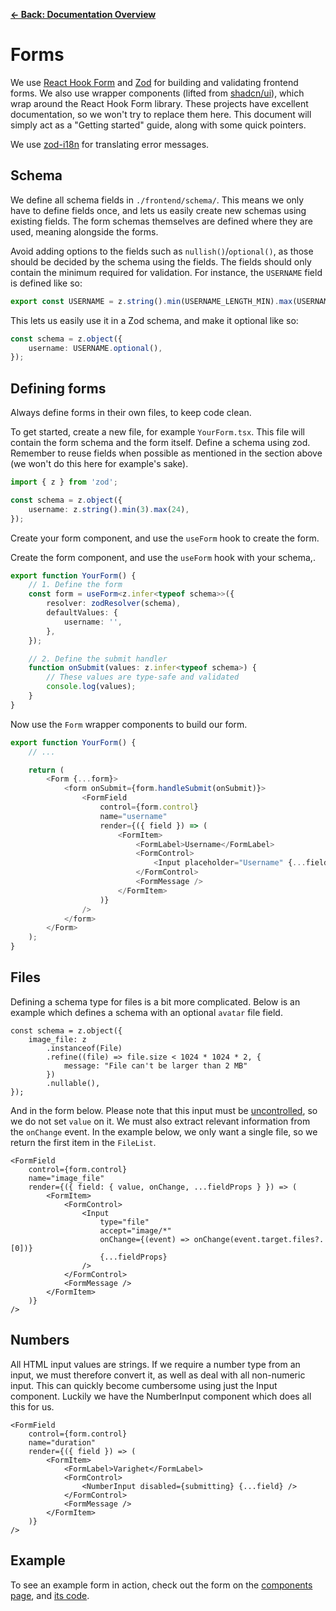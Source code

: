 [**&larr; Back: Documentation Overview**](../../README.md)

# Forms

We use [React Hook Form](https://react-hook-form.com/) and [Zod](https://zod.dev/) for building and validating frontend
forms. We also use wrapper components (lifted from [shadcn/ui](https://ui.shadcn.com/docs/components/form)), which wrap
around the React Hook Form library. These projects have excellent documentation, so we won't try to replace them here.
This document will simply act as a "Getting started" guide, along with some quick pointers.

We use [zod-i18n](https://github.com/aiji42/zod-i18n) for translating error messages.

## Schema

We define all schema fields in `./frontend/schema/`. This means we only have to define fields once, and lets us easily
create new schemas using existing fields. The form schemas themselves are defined where they are used, meaning alongside
the forms.

Avoid adding options to the fields such as `nullish()`/`optional()`, as those should be decided by the schema using the
fields. The fields should only contain the minimum required for validation. For instance, the `USERNAME` field is
defined like so:

```ts
export const USERNAME = z.string().min(USERNAME_LENGTH_MIN).max(USERNAME_LENGTH_MAX);
```

This lets us easily use it in a Zod schema, and make it optional like so:

```ts
const schema = z.object({
    username: USERNAME.optional(),
});
```

## Defining forms

Always define forms in their own files, to keep code clean.

To get started, create a new file, for example `YourForm.tsx`. This file will contain the form schema and the form
itself. Define a schema using zod. Remember to reuse fields when possible as mentioned in the section above (we won't do
this here for example's sake).

```typescript jsx
import { z } from 'zod';

const schema = z.object({
    username: z.string().min(3).max(24),
});
```

Create your form component, and use the `useForm` hook to create the form.

Create the form component, and use the `useForm` hook with your schema,.

```typescript jsx
export function YourForm() {
    // 1. Define the form
    const form = useForm<z.infer<typeof schema>>({
        resolver: zodResolver(schema),
        defaultValues: {
            username: '',
        },
    });

    // 2. Define the submit handler
    function onSubmit(values: z.infer<typeof schema>) {
        // These values are type-safe and validated
        console.log(values);
    }
}
```

Now use the `Form` wrapper components to build our form.

```typescript jsx
export function YourForm() {
    // ...

    return (
        <Form {...form}>
            <form onSubmit={form.handleSubmit(onSubmit)}>
                <FormField
                    control={form.control}
                    name="username"
                    render={({ field }) => (
                        <FormItem>
                            <FormLabel>Username</FormLabel>
                            <FormControl>
                                <Input placeholder="Username" {...field} />
                            </FormControl>
                            <FormMessage />
                        </FormItem>
                    )}
                />
            </form>
        </Form>
    );
}
```

## Files

Defining a schema type for files is a bit more complicated. Below is an example which defines a schema with an
optional `avatar` file field.

```tsx
const schema = z.object({
    image_file: z
        .instanceof(File)
        .refine((file) => file.size < 1024 * 1024 * 2, {
            message: "File can't be larger than 2 MB"
        })
        .nullable(),
});
```

And in the form below. Please note that this input must
be [uncontrolled](https://react.dev/learn/sharing-state-between-components#controlled-and-uncontrolled-components), so
we do not set `value` on it. We must also extract relevant information from the `onChange` event. In the example below,
we only want a single file, so we return the first item in the `FileList`.

```tsx
<FormField
    control={form.control}
    name="image_file"
    render={({ field: { value, onChange, ...fieldProps } }) => (
        <FormItem>
            <FormControl>
                <Input
                    type="file"
                    accept="image/*"
                    onChange={(event) => onChange(event.target.files?.[0])}
                    {...fieldProps}
                />
            </FormControl>
            <FormMessage />
        </FormItem>
    )}
/>
```

## Numbers

All HTML input values are strings. If we require a number type from an input, we must therefore convert it, as well as
deal with all non-numeric input. This can quickly become cumbersome using just the Input component. Luckily we have the
NumberInput component which does all this for us.

```tsx
<FormField
    control={form.control}
    name="duration"
    render={({ field }) => (
        <FormItem>
            <FormLabel>Varighet</FormLabel>
            <FormControl>
                <NumberInput disabled={submitting} {...field} />
            </FormControl>
            <FormMessage />
        </FormItem>
    )}
/>
```

## Example

To see an example form in action, check out the form on the [components page](http://localhost:3000/components),
and [its code](../../../frontend/src/Pages/ComponentPage/ExampleForm.tsx).

